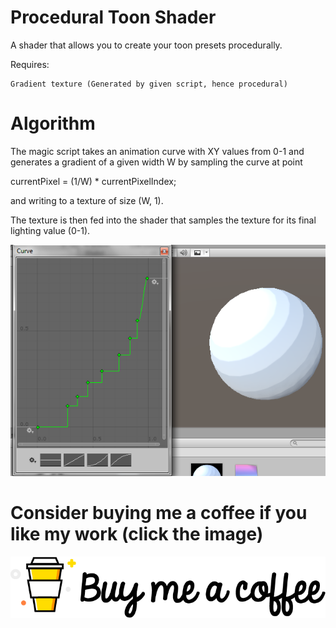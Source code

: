 # Procedural Toon Shader

A shader that allows you to create your toon presets procedurally.

Requires:
	
	Gradient texture (Generated by given script, hence procedural)

# Algorithm

The magic script takes an animation curve with XY values from 0-1 and generates
a gradient of a given width W by sampling the curve at point

currentPixel = (1/W) * currentPixelIndex;

and writing to a texture of size (W, 1).

The texture is then fed into the shader that samples the texture for its final lighting value (0-1). 

![Extrusion](Example.png "Extrusion")

# Consider buying me a coffee if you like my work (click the image)
[![Foo](coffee.png)](https://www.buymeacoffee.com/ZcRuWpUBf)
